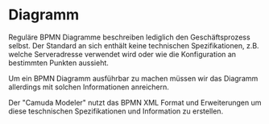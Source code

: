 # Diagramm

Reguläre BPMN Diagramme beschreiben lediglich den Geschäftsprozess selbst.
Der Standard an sich enthält keine technischen Spezifikationen, z.B. welche
Serveradresse verwendet wird oder wie die Konfiguration an bestimmten
Punkten aussieht.

Um ein BPMN Diagramm ausführbar zu machen müssen wir das Diagramm allerdings
mit solchen Informationen anreichern.

Der "Camuda Modeler" nutzt das BPMN XML Format und Erweiterungen um diese
teschnischen Spezifikationen und Information zu erstellen.

